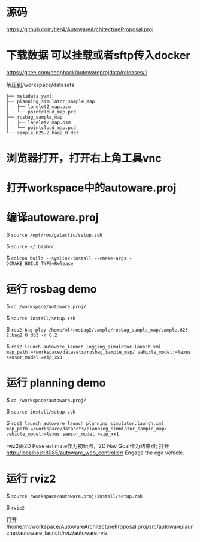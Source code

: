 # 源码

https://github.com/tier4/AutowareArchitectureProposal.proj

# 下载数据 可以挂载或者sftp传入docker 

https://gitee.com/neophack/autowareprojdata/releases/1

解压到/workspace/datasets
```
├── metadata.yaml
├── planning_simulator_sample_map
│   ├── lanelet2_map.osm
│   └── pointcloud_map.pcd
├── rosbag_sample_map
│   ├── lanelet2_map.osm
│   └── pointcloud_map.pcd
└── sample.625-2.bag2_0.db3
```

# 浏览器打开，打开右上角工具vnc

# 打开workspace中的autoware.proj

# 编译autoware.proj

$ `source /opt/ros/galactic/setup.zsh`

$ `source ~/.bashrc`

$ `colcon build --symlink-install --cmake-args -DCMAKE_BUILD_TYPE=Release`

# 运行 rosbag demo

$ `cd /workspace/autoware.proj/`

$ `source install/setup.zsh`

$ `ros2 bag play /home/ml/rosbag2/sample/rosbag_sample_map/sample.625-2.bag2_0.db3 -r 0.2`

$ `ros2 launch autoware_launch logging_simulator.launch.xml map_path:=/workspace/datasets/rosbag_sample_map/ vehicle_model:=lexus sensor_model:=aip_xx1`

# 运行 planning demo

$ `cd /workspace/autoware.proj/`

$ `source install/setup.zsh`

$ `ros2 launch autoware_launch planning_simulator.launch.xml map_path:=/workspace/datasets/planning_simulator_sample_map/ vehicle_model:=lexus sensor_model:=aip_xx1`

rviz2画2D Pose estimate作为初始点，2D Nav Goal作为结束点;
打开
[http://localhost:8085/autoware_web_controller/](http://localhost:8085/autoware_web_controller/)
Engage the ego vehicle.

# 运行 rviz2 

$ `source /workspace/autoware.proj/install/setup.zsh`

$ `rviz2` 

打开 /home/ml/workspace/AutowareArchitectureProposal.proj/src/autoware/launcher/autoware_launch/rviz/autoware.rviz

